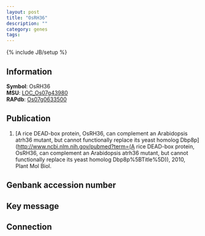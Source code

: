 ```yaml
---
layout: post
title: "OsRH36"
description: ""
category: genes
tags: 
---
```

{% include JB/setup %}

## Information
__Symbol__: OsRH36  
__MSU__: [LOC_Os07g43980](http://rice.plantbiology.msu.edu/cgi-bin/ORF_infopage.cgi?orf=LOC_Os07g43980)  
__RAPdb__: [Os07g0633500](http://rapdb.dna.affrc.go.jp/viewer/gbrowse_details/irgsp1?name=Os07g0633500)  

## Publication
1. [A rice DEAD-box protein, OsRH36, can complement an Arabidopsis atrh36 mutant, but cannot functionally replace its yeast homolog Dbp8p](http://www.ncbi.nlm.nih.gov/pubmed?term=(A rice DEAD-box protein, OsRH36, can complement an Arabidopsis atrh36 mutant, but cannot functionally replace its yeast homolog Dbp8p%5BTitle%5D)), 2010, Plant Mol Biol.

## Genbank accession number

## Key message

## Connection


